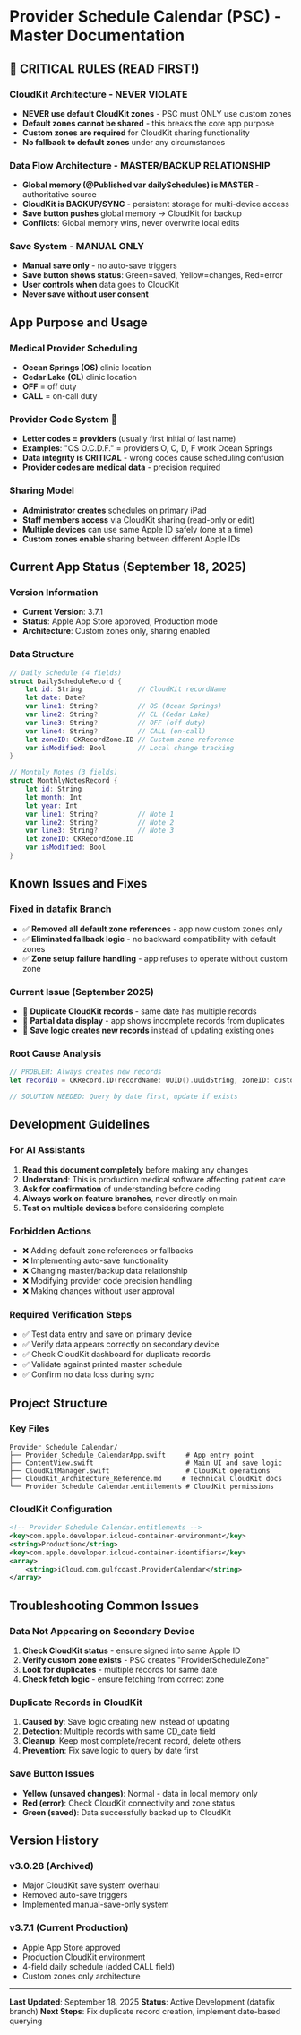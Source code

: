 # Provider Schedule Calendar (PSC) - Master Documentation

## 🚨 CRITICAL RULES (READ FIRST!)

### CloudKit Architecture - NEVER VIOLATE
- **NEVER use default CloudKit zones** - PSC must ONLY use custom zones
- **Default zones cannot be shared** - this breaks the core app purpose
- **Custom zones are required** for CloudKit sharing functionality
- **No fallback to default zones** under any circumstances

### Data Flow Architecture - MASTER/BACKUP RELATIONSHIP
- **Global memory (@Published var dailySchedules) is MASTER** - authoritative source
- **CloudKit is BACKUP/SYNC** - persistent storage for multi-device access
- **Save button pushes** global memory → CloudKit for backup
- **Conflicts**: Global memory wins, never overwrite local edits

### Save System - MANUAL ONLY
- **Manual save only** - no auto-save triggers
- **Save button shows status**: Green=saved, Yellow=changes, Red=error
- **User controls when** data goes to CloudKit
- **Never save without user consent**

## App Purpose and Usage

### Medical Provider Scheduling
- **Ocean Springs (OS)** clinic location
- **Cedar Lake (CL)** clinic location  
- **OFF** = off duty
- **CALL** = on-call duty

### Provider Code System 🏥
- **Letter codes = providers** (usually first initial of last name)
- **Examples**: "OS O.C.D.F." = providers O, C, D, F work Ocean Springs
- **Data integrity is CRITICAL** - wrong codes cause scheduling confusion
- **Provider codes are medical data** - precision required

### Sharing Model
- **Administrator creates** schedules on primary iPad
- **Staff members access** via CloudKit sharing (read-only or edit)
- **Multiple devices** can use same Apple ID safely (one at a time)
- **Custom zones enable** sharing between different Apple IDs

## Current App Status (September 18, 2025)

### Version Information
- **Current Version**: 3.7.1
- **Status**: Apple App Store approved, Production mode
- **Architecture**: Custom zones only, sharing enabled

### Data Structure
```swift
// Daily Schedule (4 fields)
struct DailyScheduleRecord {
    let id: String              // CloudKit recordName
    let date: Date?
    var line1: String?          // OS (Ocean Springs)
    var line2: String?          // CL (Cedar Lake)
    var line3: String?          // OFF (off duty)
    var line4: String?          // CALL (on-call)
    let zoneID: CKRecordZone.ID // Custom zone reference
    var isModified: Bool        // Local change tracking
}

// Monthly Notes (3 fields)
struct MonthlyNotesRecord {
    let id: String
    let month: Int
    let year: Int
    var line1: String?          // Note 1
    var line2: String?          // Note 2
    var line3: String?          // Note 3
    let zoneID: CKRecordZone.ID
    var isModified: Bool
}
```

## Known Issues and Fixes

### Fixed in datafix Branch
- ✅ **Removed all default zone references** - app now custom zones only
- ✅ **Eliminated fallback logic** - no backward compatibility with default zones
- ✅ **Zone setup failure handling** - app refuses to operate without custom zone

### Current Issue (September 2025)
- 🔄 **Duplicate CloudKit records** - same date has multiple records
- 🔄 **Partial data display** - app shows incomplete records from duplicates
- 🔄 **Save logic creates new records** instead of updating existing ones

### Root Cause Analysis
```swift
// PROBLEM: Always creates new records
let recordID = CKRecord.ID(recordName: UUID().uuidString, zoneID: customZone.zoneID)

// SOLUTION NEEDED: Query by date first, update if exists
```

## Development Guidelines

### For AI Assistants
1. **Read this document completely** before making any changes
2. **Understand**: This is production medical software affecting patient care
3. **Ask for confirmation** of understanding before coding
4. **Always work on feature branches**, never directly on main
5. **Test on multiple devices** before considering complete

### Forbidden Actions
- ❌ Adding default zone references or fallbacks
- ❌ Implementing auto-save functionality  
- ❌ Changing master/backup data relationship
- ❌ Modifying provider code precision handling
- ❌ Making changes without user approval

### Required Verification Steps
- ✅ Test data entry and save on primary device
- ✅ Verify data appears correctly on secondary device
- ✅ Check CloudKit dashboard for duplicate records
- ✅ Validate against printed master schedule
- ✅ Confirm no data loss during sync

## Project Structure

### Key Files
```
Provider Schedule Calendar/
├── Provider_Schedule_CalendarApp.swift     # App entry point
├── ContentView.swift                       # Main UI and save logic
├── CloudKitManager.swift                   # CloudKit operations
├── CloudKit_Architecture_Reference.md     # Technical CloudKit docs
└── Provider Schedule Calendar.entitlements # CloudKit permissions
```

### CloudKit Configuration
```xml
<!-- Provider Schedule Calendar.entitlements -->
<key>com.apple.developer.icloud-container-environment</key>
<string>Production</string>
<key>com.apple.developer.icloud-container-identifiers</key>
<array>
    <string>iCloud.com.gulfcoast.ProviderCalendar</string>
</array>
```

## Troubleshooting Common Issues

### Data Not Appearing on Secondary Device
1. **Check CloudKit status** - ensure signed into same Apple ID
2. **Verify custom zone exists** - PSC creates "ProviderScheduleZone"
3. **Look for duplicates** - multiple records for same date
4. **Check fetch logic** - ensure fetching from correct zone

### Duplicate Records in CloudKit
1. **Caused by**: Save logic creating new instead of updating
2. **Detection**: Multiple records with same CD_date field
3. **Cleanup**: Keep most complete/recent record, delete others
4. **Prevention**: Fix save logic to query by date first

### Save Button Issues
- **Yellow (unsaved changes)**: Normal - data in local memory only
- **Red (error)**: Check CloudKit connectivity and zone status
- **Green (saved)**: Data successfully backed up to CloudKit

## Version History

### v3.0.28 (Archived)
- Major CloudKit save system overhaul
- Removed auto-save triggers
- Implemented manual-save-only system

### v3.7.1 (Current Production)
- Apple App Store approved
- Production CloudKit environment
- 4-field daily schedule (added CALL field)
- Custom zones only architecture

---

**Last Updated**: September 18, 2025
**Status**: Active Development (datafix branch)
**Next Steps**: Fix duplicate record creation, implement date-based querying

